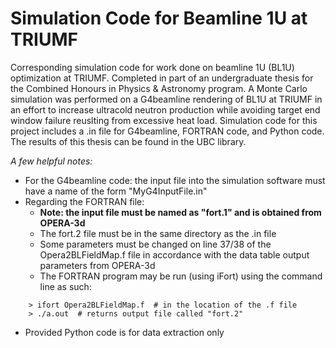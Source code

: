 # Simulation Code for Beamline 1U at TRIUMF
Corresponding simulation code for work done on beamline 1U (BL1U) optimization at TRIUMF. Completed in part of an undergraduate thesis for the Combined Honours in Physics &amp; Astronomy program. A Monte Carlo simulation was performed on a G4beamline rendering of BL1U at TRIUMF in an effort to increase ultracold neutron production while avoiding target end window failure reuslting from excessive heat load. Simulation code for this project includes a .in file for G4beamline, FORTRAN code, and Python code. The results of this thesis can be found in the UBC library.

*A few helpful notes:*
- For the G4beamline code: the input file into the simulation software must have a name of the form "MyG4InputFile.in"
- Regarding the FORTRAN file:
  - **Note: the input file must be named as "fort.1" and is obtained from OPERA-3d**
  - The fort.2 file must be in the same directory as the .in file
  - Some parameters must be changed on line 37/38 of the Opera2BLFieldMap.f file in accordance with the data table output parameters from OPERA-3d
  - The FORTRAN program may be run (using iFort) using the command line as such:
```
    > ifort Opera2BLFieldMap.f  # in the location of the .f file 
    > ./a.out  # returns output file called "fort.2"
```
- Provided Python code is for data extraction only
